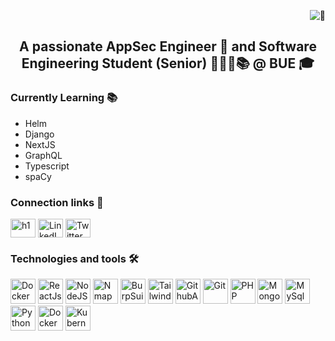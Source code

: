 
<p align="right"> <img src="https://komarev.com/ghpvc/?username=mahmoud0x00&label=%F0%9F%91%80&color=007500" alt="👀" /> </p>
<h2 align="center">A passionate AppSec Engineer 🥷 and Software Engineering Student (Senior) 👨🏻‍💻📚 @ BUE 🎓</h2>

### Currently Learning 📚
- Helm
- Django
- NextJS
- GraphQL
- Typescript
- spaCy

### Connection links 🔗
<p align="left">
    <a href='https://hackerone.com/mahmoud0x00' target='blank'><img align='center' src='https://www.vectorlogo.zone/logos/hackerone/hackerone-icon.svg' alt='h1' target='_blank' height='30' width='40' /></a>
<a href='https://www.linkedin.com/in/mahmoud0x00/' target='blank'><img align='center' src='https://www.vectorlogo.zone/logos/linkedin/linkedin-tile.svg' alt='LinkedIn' target='_blank' height='30' width='40' /></a>
<a href='https://twitter.com/Mahmoud0x00' target='blank'><img align='center' src='https://www.vectorlogo.zone/logos/twitter/twitter-tile.svg' alt='Twitter' target='_blank' height='30' width='40' /></a>
</p>

### Technologies and tools 🛠
<img src='https://www.vectorlogo.zone/logos/docker/docker-tile.svg' alt='Docker' width='40' height='40'/> <img src='https://www.vectorlogo.zone/logos/reactjs/reactjs-icon.svg' alt='ReactJs' width='40' height='40'/> <img src='https://www.vectorlogo.zone/logos/nodejs/nodejs-icon.svg' alt='NodeJS' width='40' height='40'/> <img src='https://nmap.org/images/nmap-project-logo.svg' alt='Nmap' width='40' height='40'/> <img src='https://i.postimg.cc/pVh3xT7j/burp-suite-removebg-preview.png' alt='BurpSuite' width='40' height='40'/> <img src='https://www.vectorlogo.zone/logos/tailwindcss/tailwindcss-icon.svg' alt='Tailwind' width='40' height='40'/> <img src='https://avatars.githubusercontent.com/u/44036562?s=200&v=4' alt='GithubActions' width='40' height='40'/> <img src='https://www.vectorlogo.zone/logos/git-scm/git-scm-icon.svg' alt='Git' width='40' height='40'/> <img src='https://www.vectorlogo.zone/logos/php/php-icon.svg' alt='PHP' width='40' height='40'/> <img src='https://www.vectorlogo.zone/logos/mongodb/mongodb-icon.svg' alt='MongoDB' width='40' height='40'/> <img src='https://www.vectorlogo.zone/logos/mysql/mysql-icon.svg' alt='MySql' width='40' height='40'/> <img src='https://www.vectorlogo.zone/logos/python/python-icon.svg' alt='Python' width='40' height='40'/> <img src='DockerSwarm' alt='DockerSwarm' width='40' height='40'/> <img src='https://www.vectorlogo.zone/logos/kubernetes/kubernetes-icon.svg' alt='Kubernetes' width='40' height='40'/>
